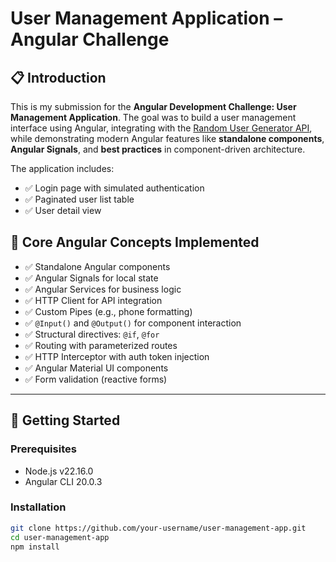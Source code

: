# User Management Application – Angular Challenge

## 📋 Introduction

This is my submission for the **Angular Development Challenge: User Management Application**. The goal was to build a user management interface using Angular, integrating with the [Random User Generator API](https://randomuser.me/), while demonstrating modern Angular features like **standalone components**, **Angular Signals**, and **best practices** in component-driven architecture.

The application includes:

- ✅ Login page with simulated authentication
- ✅ Paginated user list table
- ✅ User detail view

## 🧠 Core Angular Concepts Implemented

- ✅ Standalone Angular components
- ✅ Angular Signals for local state
- ✅ Angular Services for business logic
- ✅ HTTP Client for API integration
- ✅ Custom Pipes (e.g., phone formatting)
- ✅ `@Input()` and `@Output()` for component interaction
- ✅ Structural directives: `@if`, `@for`
- ✅ Routing with parameterized routes
- ✅ HTTP Interceptor with auth token injection
- ✅ Angular Material UI components
- ✅ Form validation (reactive forms)

---

## 🚀 Getting Started

### Prerequisites

- Node.js v22.16.0
- Angular CLI 20.0.3

### Installation

```bash
git clone https://github.com/your-username/user-management-app.git
cd user-management-app
npm install
